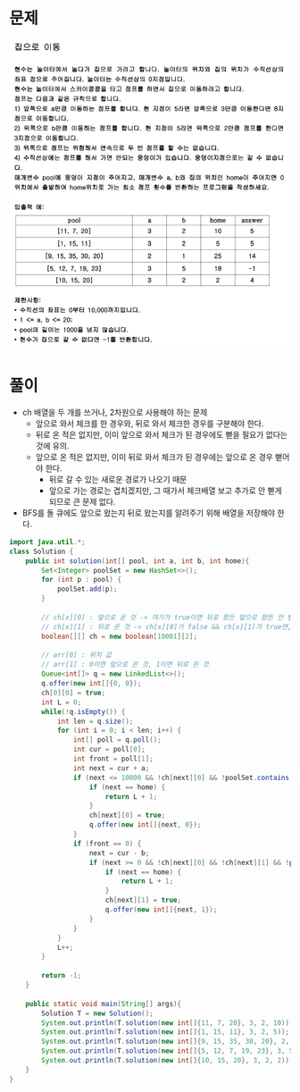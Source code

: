 # 문제
![img.png](img.png)

# 풀이
- ch 배열을 두 개를 쓰거나, 2차원으로 사용해야 하는 문제
  - 앞으로 와서 체크를 한 경우와, 뒤로 와서 체크한 경우를 구분해야 한다.
  - 뒤로 온 적은 없지만, 이미 앞으로 와서 체크가 된 경우에도 뻗을 필요가 없다는 것에 유의.
  - 앞으로 온 적은 없지만, 이미 뒤로 와서 체크가 된 경우에는 앞으로 온 경우 뻗어야 한다.
    - 뒤로 갈 수 있는 새로운 경로가 나오기 때문
    - 앞으로 가는 경로는 겹치겠지만, 그 때가서 체크배열 보고 추가로 안 뻗게 되므로 큰 문제 없다.
- BFS를 돌 큐에도 앞으로 왔는지 뒤로 왔는지를 알려주기 위해 배열을 저장해야 한다.
```java
import java.util.*;
class Solution {
    public int solution(int[] pool, int a, int b, int home){
        Set<Integer> poolSet = new HashSet<>();
        for (int p : pool) {
            poolSet.add(p);
        }

        // ch[x][0] : 앞으로 온 것 -> 여기가 true이면 뒤로 왔든 앞으로 왔든 안 뻗는다.
        // ch[x][1] : 뒤로 온 것 -> ch[x][0]가 false && ch[x][1]가 true면, 앞으로 왔을 경우에만 뻗는다.
        boolean[][] ch = new boolean[10001][2];

        // arr[0] : 위치 값
        // arr[1] : 0이면 앞으로 온 것, 1이면 뒤로 온 것
        Queue<int[]> q = new LinkedList<>();
        q.offer(new int[]{0, 0});
        ch[0][0] = true;
        int L = 0;
        while(!q.isEmpty()) {
            int len = q.size();
            for (int i = 0; i < len; i++) {
                int[] poll = q.poll();
                int cur = poll[0];
                int front = poll[1];
                int next = cur + a;
                if (next <= 10000 && !ch[next][0] && !poolSet.contains(next)) {
                    if (next == home) {
                        return L + 1;
                    }
                    ch[next][0] = true;
                    q.offer(new int[]{next, 0});
                }
                if (front == 0) {
                    next = cur - b;
                    if (next >= 0 && !ch[next][0] && !ch[next][1] && !poolSet.contains(next)) {
                        if (next == home) {
                            return L + 1;
                        }
                        ch[next][1] = true;
                        q.offer(new int[]{next, 1});
                    }
                }
            }
            L++;
        }

        return -1;
    }

    public static void main(String[] args){
        Solution T = new Solution();
        System.out.println(T.solution(new int[]{11, 7, 20}, 3, 2, 10));
        System.out.println(T.solution(new int[]{1, 15, 11}, 3, 2, 5));
        System.out.println(T.solution(new int[]{9, 15, 35, 30, 20}, 2, 1, 25));
        System.out.println(T.solution(new int[]{5, 12, 7, 19, 23}, 3, 5, 18));
        System.out.println(T.solution(new int[]{10, 15, 20}, 3, 2, 2));
    }
}

```
